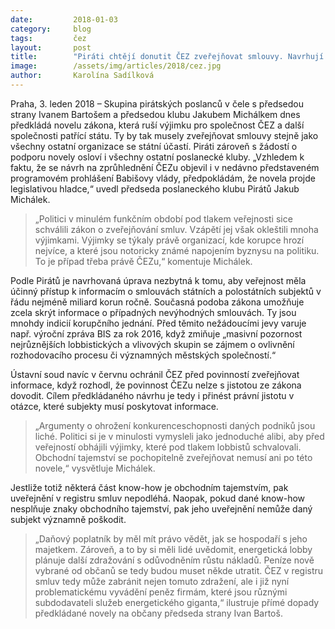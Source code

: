 ```yaml
---
date:         2018-01-03
category:     blog
tags:         čez
layout:       post
title:        "Piráti chtějí donutit ČEZ zveřejňovat smlouvy. Navrhují zaplnit mezery v infozákoně."
image:        /assets/img/articles/2018/cez.jpg
author:       Karolína Sadílková
---
```


Praha, 3. leden 2018 – Skupina pirátských poslanců v čele s předsedou strany Ivanem Bartošem a předsedou klubu Jakubem Michálkem dnes předkládá novelu zákona, která ruší výjimku pro společnost ČEZ a další společnosti patřící státu. Ty by tak musely zveřejňovat smlouvy stejně jako všechny ostatní organizace se státní účastí. Piráti zároveň s žádostí o podporu novely osloví i všechny ostatní poslanecké kluby. „Vzhledem k faktu, že se návrh na zprůhlednění ČEZu objevil i v nedávno představeném programovém prohlášení Babišovy vlády, předpokládám, že novela projde legislativou hladce,“ uvedl předseda poslaneckého klubu Pirátů Jakub Michálek.

> „Politici v minulém funkčním období pod tlakem veřejnosti sice schválili zákon o zveřejňování smluv. Vzápětí jej však okleštili mnoha výjimkami. Výjimky se týkaly právě organizací, kde korupce hrozí nejvíce, a které jsou notoricky známé napojením byznysu na politiku. To je případ třeba právě ČEZu,“ komentuje Michálek.

Podle Pirátů je navrhovaná úprava nezbytná k tomu, aby veřejnost měla účinný přístup k informacím o smlouvách státních a polostátních subjektů v řádu nejméně miliard korun ročně. Současná podoba zákona umožňuje zcela skrýt informace o případných nevýhodných smlouvách. Ty jsou mnohdy indicií korupčního jednání. Před těmito nežádoucími jevy varuje např. výroční zpráva BIS za rok 2016, když zmiňuje „masivní pozornost nejrůznějších lobbistických a vlivových skupin se zájmem o ovlivnění rozhodovacího procesu či významných městských společností.“

Ústavní soud navíc v červnu ochránil ČEZ před povinností zveřejňovat informace, když rozhodl, že povinnost ČEZu nelze s jistotou ze zákona dovodit. Cílem předkládaného návrhu je tedy i přinést právní jistotu v otázce, které subjekty musí poskytovat informace.

> „Argumenty o ohrožení konkurenceschopnosti daných podniků jsou liché. Politici si je v minulosti vymysleli jako jednoduché alibi, aby před veřejností obhájili výjimky, které pod tlakem lobbistů schvalovali. Obchodní tajemství se pochopitelně zveřejňovat nemusí ani po této novele,“ vysvětluje Michálek. 

Jestliže totiž některá část know-how je obchodním tajemstvím, pak uveřejnění v registru smluv nepodléhá. Naopak, pokud dané know-how nesplňuje znaky obchodního tajemství, pak jeho uveřejnění nemůže daný subjekt významně poškodit. 

> „Daňový poplatník by měl mít právo vědět, jak se hospodaří s jeho majetkem. Zároveň, a to by si měli lidé uvědomit, energetická lobby plánuje další zdražování s odůvodněním růstu nákladů. Peníze nově vybrané od občanů se tedy budou muset někde utratit. ČEZ v registru smluv tedy může zabránit nejen tomuto zdražení, ale i již nyní problematickému vyvádění peněz firmám, které jsou různými subdodavateli služeb energetického giganta,“ ilustruje přímé dopady předkládané novely na občany předseda strany Ivan Bartoš.
